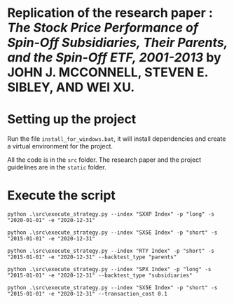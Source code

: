 # Replication of the research paper : *The Stock Price Performance of Spin-Off Subsidiaries, Their Parents, and the Spin-Off ETF, 2001-2013* by JOHN J. MCCONNELL, STEVEN E. SIBLEY, AND WEI XU.
# Setting up the project
Run the file `install_for_windows.bat`, it will install dependencies and create a virtual environment for the project.

All the code is in the `src` folder.
The research paper and the project guidelines are in the `static` folder.

# Execute the script
`python .\src\execute_strategy.py --index "SXXP Index" -p "long" -s "2020-01-01" -e "2020-12-31"`


`python .\src\execute_strategy.py --index "SX5E Index" -p "short" -s "2015-01-01" -e "2020-12-31"`


`python .\src\execute_strategy.py --index "RTY Index" -p "short" -s "2015-01-01" -e "2020-12-31" --backtest_type "parents"`


`python .\src\execute_strategy.py --index "SPX Index" -p "long" -s "2015-01-01" -e "2020-12-31" --backtest_type "subsidiaries"`


`python .\src\execute_strategy.py --index "SX5E Index" -p "short" -s "2015-01-01" -e "2020-12-31" --transaction_cost 0.1` 

